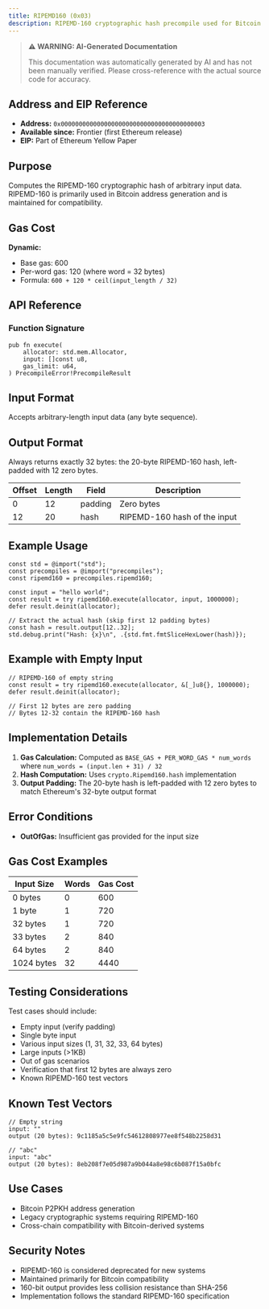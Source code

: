 ```yaml
---
title: RIPEMD160 (0x03)
description: RIPEMD-160 cryptographic hash precompile used for Bitcoin address generation and compatibility.
---
```


> **⚠️ WARNING: AI-Generated Documentation**
>
> This documentation was automatically generated by AI and has not been manually verified.
> Please cross-reference with the actual source code for accuracy.

## Address and EIP Reference

- **Address:** `0x0000000000000000000000000000000000000003`
- **Available since:** Frontier (first Ethereum release)
- **EIP:** Part of Ethereum Yellow Paper

## Purpose

Computes the RIPEMD-160 cryptographic hash of arbitrary input data. RIPEMD-160 is primarily used in Bitcoin address generation and is maintained for compatibility.

## Gas Cost

**Dynamic:**
- Base gas: 600
- Per-word gas: 120 (where word = 32 bytes)
- Formula: `600 + 120 * ceil(input_length / 32)`

## API Reference

### Function Signature

```zig
pub fn execute(
    allocator: std.mem.Allocator,
    input: []const u8,
    gas_limit: u64,
) PrecompileError!PrecompileResult
```

## Input Format

Accepts arbitrary-length input data (any byte sequence).

## Output Format

Always returns exactly 32 bytes: the 20-byte RIPEMD-160 hash, left-padded with 12 zero bytes.

| Offset | Length | Field   | Description |
|--------|--------|---------|-------------|
| 0      | 12     | padding | Zero bytes |
| 12     | 20     | hash    | RIPEMD-160 hash of the input |

## Example Usage

```zig
const std = @import("std");
const precompiles = @import("precompiles");
const ripemd160 = precompiles.ripemd160;

const input = "hello world";
const result = try ripemd160.execute(allocator, input, 1000000);
defer result.deinit(allocator);

// Extract the actual hash (skip first 12 padding bytes)
const hash = result.output[12..32];
std.debug.print("Hash: {x}\n", .{std.fmt.fmtSliceHexLower(hash)});
```

## Example with Empty Input

```zig
// RIPEMD-160 of empty string
const result = try ripemd160.execute(allocator, &[_]u8{}, 1000000);
defer result.deinit(allocator);

// First 12 bytes are zero padding
// Bytes 12-32 contain the RIPEMD-160 hash
```

## Implementation Details

1. **Gas Calculation:** Computed as `BASE_GAS + PER_WORD_GAS * num_words` where `num_words = (input.len + 31) / 32`
2. **Hash Computation:** Uses `crypto.Ripemd160.hash` implementation
3. **Output Padding:** The 20-byte hash is left-padded with 12 zero bytes to match Ethereum's 32-byte output format

## Error Conditions

- **OutOfGas:** Insufficient gas provided for the input size

## Gas Cost Examples

| Input Size | Words | Gas Cost |
|------------|-------|----------|
| 0 bytes    | 0     | 600      |
| 1 byte     | 1     | 720      |
| 32 bytes   | 1     | 720      |
| 33 bytes   | 2     | 840      |
| 64 bytes   | 2     | 840      |
| 1024 bytes | 32    | 4440     |

## Testing Considerations

Test cases should include:
- Empty input (verify padding)
- Single byte input
- Various input sizes (1, 31, 32, 33, 64 bytes)
- Large inputs (>1KB)
- Out of gas scenarios
- Verification that first 12 bytes are always zero
- Known RIPEMD-160 test vectors

## Known Test Vectors

```zig
// Empty string
input: ""
output (20 bytes): 9c1185a5c5e9fc54612808977ee8f548b2258d31

// "abc"
input: "abc"
output (20 bytes): 8eb208f7e05d987a9b044a8e98c6b087f15a0bfc
```

## Use Cases

- Bitcoin P2PKH address generation
- Legacy cryptographic systems requiring RIPEMD-160
- Cross-chain compatibility with Bitcoin-derived systems

## Security Notes

- RIPEMD-160 is considered deprecated for new systems
- Maintained primarily for Bitcoin compatibility
- 160-bit output provides less collision resistance than SHA-256
- Implementation follows the standard RIPEMD-160 specification
